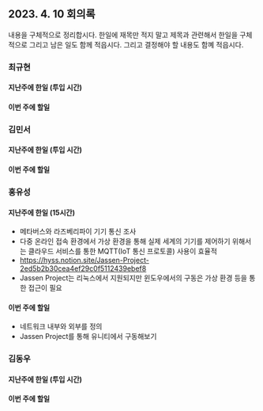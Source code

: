 ## 2023. 4. 10 회의록

내용을 구체적으로 정리합시다. 한일에 재목만 적지 말고 제목과 관련해서 한일을 구체적으로 그리고 남은 일도 함께 적읍시다. 그리고 결정해야 할 내용도 함꼐 적읍시다. 

### 최규현

#### 지난주에 한일 (투입 시간)



#### 이번 주에 할일 

### 김민서

#### 지난주에 한일 (투입 시간)



#### 이번 주에 할일 


### 홍유성

#### 지난주에 한일 (15시간)
- 메타버스와 라즈베리파이 기기 통신 조사
- 다중 온라인 접속 환경에서 가상 환경을 통해 실제 세계의 기기를 제어하기 위해서는 클라우드 서비스를 통한 MQTT(IoT 통신 프로토콜) 사용이 효율적
- https://hyss.notion.site/Jassen-Project-2ed5b2b30cea4ef29c0f5112439ebef8
- Jassen Project는 리눅스에서 지원되지만 윈도우에서의 구동은 가상 환경 등을 통한 접근이 필요



#### 이번 주에 할일 
- 네트워크 내부와 외부를 정의
- Jassen Project를 통해 유니티에서 구동해보기

### 김동우

#### 지난주에 한일 (투입 시간)



#### 이번 주에 할일 
